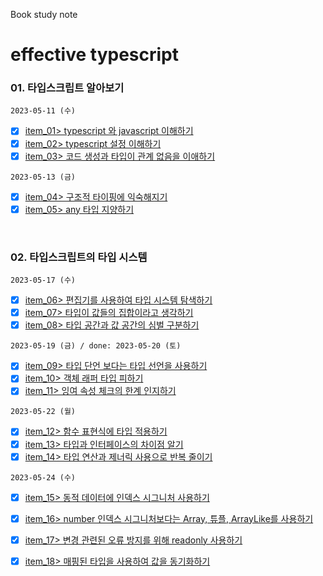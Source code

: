 Book study note 
# effective typescript

### 01. 타입스크립트 알아보기

`2023-05-11 (수)`

- [X] [item_01> typescript 와 javascript 이해하기](/01/item_01.md)
- [X] [item_02> typescript 설정 이해하기](/01/item_02.md)
- [X] [item_03> 코드 생성과 타입이 관계 없음을 이애하기](/01/item_03.md)

`2023-05-13 (금)`

- [X] [item_04> 구조적 타이핑에 익숙해지기](/01/item_04.md)
- [X] [item_05> any 타입 지양하기](/01/item_05.md)

<br/>

### 02. 타입스크립트의 타입 시스템

`2023-05-17 (수)`

- [X] [item_06> 편집기를 사용하여 타입 시스템 탐색하기](/02/item_06.md)
- [X] [item_07> 타입이 값들의 집합이라고 생각하기](/02/item_07.md)
- [X] [item_08> 타입 공간과 값 공간의 심벌 구분하기](/02/item_08.md)

`2023-05-19 (금) / done: 2023-05-20 (토)`

- [X] [item_09> 타입 단언 보다는 타입 선언을 사용하기](/02/item_09.md)
- [X] [item_10> 객체 래퍼 타입 피하기](/02/item_10.md)
- [X] [item_11> 잉여 속성 체크의 한계 인지하기](/02/item_11.md)

`2023-05-22 (월)`
- [X] [item_12> 함수 표현식에 타입 적용하기](/02/item_12.md)
- [X] [item_13> 타입과 인터페이스의 차이점 알기](/02/item_13.md)
- [X] [item_14> 타입 연산과 제너릭 사용으로 반복 줄이기](/02/item_14.md)

`2023-05-24 (수)`
- [X] [item_15> 동적 데이터에 인덱스 시그니처 사용하기](/02/item_15.md)
- [X] [item_16> number 인덱스 시그니처보다는 Array, 튜플, ArrayLike를 사용하기](/02/item_16.md)
- [X] [item_17> 변경 관련된 오류 방지를 위해 readonly 사용하기](/02/item_17.md)
- [X] [item_18> 매핑된 타입을 사용하여 값을 동기화하기](/02/item_18.md)

